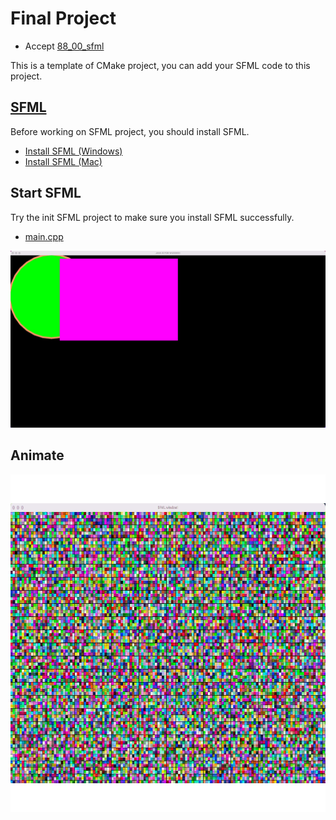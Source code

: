 # Final Project

- Accept [88_00_sfml](https://classroom.github.com/a/lmBlzeTZ)

This is a template of CMake project, you can add your SFML code to this project.


## [SFML](https://www.sfml-dev.org/)

Before working on SFML project, you should install SFML.
- [Install SFML (Windows)](https://drive.google.com/file/d/1fHHAV7YIhNbrM-Zl0X-EJ879DS94JxZC/view?usp=sharing)
- [Install SFML (Mac)](https://docs.google.com/document/d/1x1n6g70OMr4AjLbf73KOd5mDQu-2EU29XKltka4jQ5g/edit?usp=sharing)



## Start SFML

Try the init SFML project to make sure you install SFML successfully.

- [main.cpp](start_sfml/main.cpp)

![start_sfml](start_sfml/start_sfml.png)


## Animate

<img src="animate/animate.gif" align="center" width="720" height="540">

